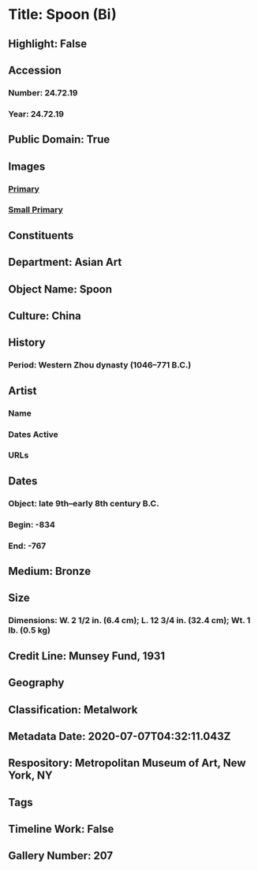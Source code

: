 # Title: Spoon (Bi)
## Highlight: False
## Accession
### Number: 24.72.19
### Year: 24.72.19
## Public Domain: True
## Images
### [Primary](https://images.metmuseum.org/CRDImages/as/original/DP151383.jpg)
### [Small Primary](https://images.metmuseum.org/CRDImages/as/web-large/DP151383.jpg)
## Constituents
## Department: Asian Art
## Object Name: Spoon
## Culture: China
## History
### Period: Western Zhou dynasty (1046–771 B.C.)
## Artist
### Name
### Dates Active
### URLs
## Dates
### Object: late 9th–early 8th century B.C.
### Begin: -834
### End: -767
## Medium: Bronze
## Size
### Dimensions: W. 2 1/2 in. (6.4 cm); L. 12 3/4 in. (32.4 cm); Wt. 1 lb. (0.5 kg)
## Credit Line: Munsey Fund, 1931
## Geography
## Classification: Metalwork
## Metadata Date: 2020-07-07T04:32:11.043Z
## Respository: Metropolitan Museum of Art, New York, NY
## Tags
## Timeline Work: False
## Gallery Number: 207